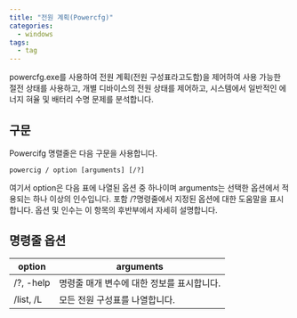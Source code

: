 ```yaml
---
title: "전원 계획(Powercfg)"
categories:
  - windows
tags:
  - tag
---
```


powercfg.exe를 사용하여 전원 계획(전원 구성표라고도함)을 제어하여 사용 가능한 절전 상태를 사용하고, 개별 디바이스의 전원 상태를 제어하고, 시스템에서 일반적인 에너지 혀율 및 배터리 수명 문제를 분석합니다.

## 구문

Powercifg 명렬줄은 다음 구문을 사용합니다.

```
powercig / option [arguments] [/?]
```

여기서 option은 다음 표에 나열된 옵션 중 하나이며 arguments는 선택한 옵션에서 적용되는 하나 이상의 인수입니다. 포함 /?명령줄에서 지정된 옵션에 대한 도움말을 표시합니다. 옵션 및 인수는 이 항목의 후반부에서 자세히 설명합니다.

## 명령줄 옵션

option|arguments
---|---
/?, -help|명령줄 매개 변수에 대한 정보를 표시합니다.
/list, /L|모든 전원 구성표를 나열합니다.

